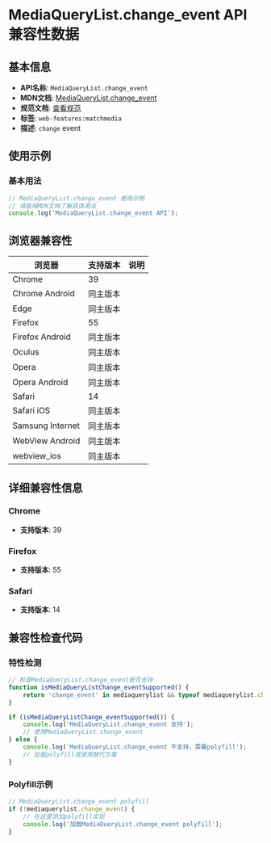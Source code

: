 # MediaQueryList.change_event API 兼容性数据

## 基本信息

- **API名称**: `MediaQueryList.change_event`
- **MDN文档**: [MediaQueryList.change_event](https://developer.mozilla.org/docs/Web/API/MediaQueryList/change_event)
- **规范文档**: [查看规范](https://drafts.csswg.org/cssom-view/#dom-mediaquerylist-onchange)
- **标签**: `web-features:matchmedia`
- **描述**: `change` event

## 使用示例

### 基本用法

```javascript
// MediaQueryList.change_event 使用示例
// 请查阅MDN文档了解具体用法
console.log('MediaQueryList.change_event API');
```

## 浏览器兼容性

| 浏览器 | 支持版本 | 说明 |
|--------|----------|------|
| Chrome | 39 |  |
| Chrome Android | 同主版本 |  |
| Edge | 同主版本 |  |
| Firefox | 55 |  |
| Firefox Android | 同主版本 |  |
| Oculus | 同主版本 |  |
| Opera | 同主版本 |  |
| Opera Android | 同主版本 |  |
| Safari | 14 |  |
| Safari iOS | 同主版本 |  |
| Samsung Internet | 同主版本 |  |
| WebView Android | 同主版本 |  |
| webview_ios | 同主版本 |  |

## 详细兼容性信息

### Chrome

- **支持版本**: 39

### Firefox

- **支持版本**: 55

### Safari

- **支持版本**: 14

## 兼容性检查代码

### 特性检测

```javascript
// 检查MediaQueryList.change_event是否支持
function isMediaQueryListChange_eventSupported() {
    return 'change_event' in mediaquerylist && typeof mediaquerylist.change_event === 'function';
}

if (isMediaQueryListChange_eventSupported()) {
    console.log('MediaQueryList.change_event 支持');
    // 使用MediaQueryList.change_event
} else {
    console.log('MediaQueryList.change_event 不支持，需要polyfill');
    // 加载polyfill或使用替代方案
}
```

### Polyfill示例

```javascript
// MediaQueryList.change_event polyfill
if (!mediaquerylist.change_event) {
    // 在这里添加polyfill实现
    console.log('加载MediaQueryList.change_event polyfill');
}
```

